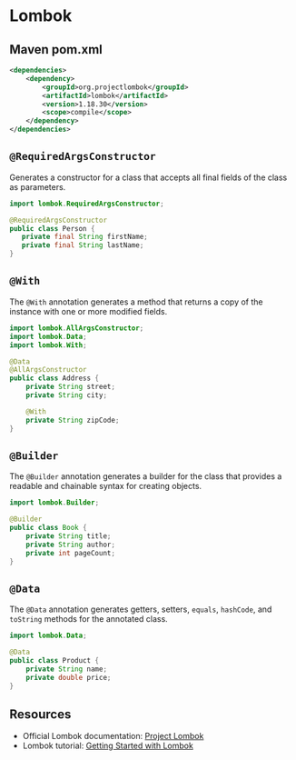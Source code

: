 # Lombok

## Maven pom.xml
```xml
<dependencies>
    <dependency>
        <groupId>org.projectlombok</groupId>
        <artifactId>lombok</artifactId>
        <version>1.18.30</version>
        <scope>compile</scope>
    </dependency>
</dependencies>
```
## `@RequiredArgsConstructor`

 Generates a constructor for a class that accepts all final fields of the class as parameters. 
 
 ```java
import lombok.RequiredArgsConstructor;

@RequiredArgsConstructor
public class Person {
    private final String firstName;
    private final String lastName;
}
```
## `@With`

The `@With` annotation generates a method that returns a copy of the instance with one or more modified fields. 

```java
import lombok.AllArgsConstructor;
import lombok.Data;
import lombok.With;

@Data
@AllArgsConstructor
public class Address {
    private String street;
    private String city;

    @With
    private String zipCode;
}
```

## `@Builder`

The `@Builder` annotation generates a builder for the class that provides a readable and chainable syntax for creating objects.

```java
import lombok.Builder;

@Builder
public class Book {
    private String title;
    private String author;
    private int pageCount;
}
```

## `@Data`

The `@Data` annotation generates getters, setters, `equals`, `hashCode`, and `toString` methods for the annotated class.

```java
import lombok.Data;

@Data
public class Product {
    private String name;
    private double price;
}
```

## Resources

- Official Lombok documentation: [Project Lombok](https://projectlombok.org/)
- Lombok tutorial: [Getting Started with Lombok](https://www.baeldung.com/intro-to-project-lombok)
